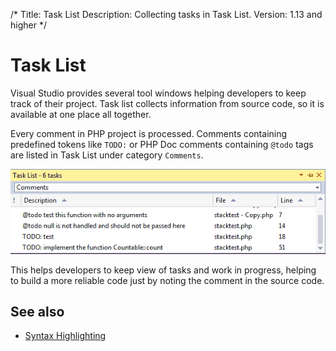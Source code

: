 /*
Title: Task List
Description: Collecting tasks in Task List.
Version: 1.13 and higher
*/

# Task List

Visual Studio provides several tool windows helping developers to keep track of their project. Task list collects information from source code, so it is available at one place all together.

Every comment in PHP project is processed. Comments containing predefined tokens like `TODO:` or PHP Doc comments containing `@todo` tags are listed in Task List under category `Comments`.

![Task List with PHP TODO comments](imgs/phptools-todo-window-comments.png "Task List with PHP TODO comments.")

This helps developers to keep view of tasks and work in progress, helping to build a more reliable code just by noting the comment in the source code.

## See also

- [Syntax Highlighting](syntax-highlighting.md)
